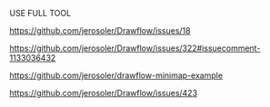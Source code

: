 USE FULL TOOL

<https://github.com/jerosoler/Drawflow/issues/18>

<https://github.com/jerosoler/Drawflow/issues/322#issuecomment-1133036432>

<https://github.com/jerosoler/drawflow-minimap-example>

<https://github.com/jerosoler/Drawflow/issues/423>
